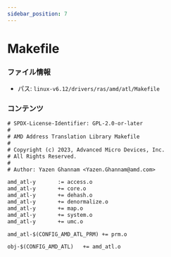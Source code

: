 ```yaml
---
sidebar_position: 7
---
```

# Makefile

### ファイル情報

- パス: `linux-v6.12/drivers/ras/amd/atl/Makefile`

### コンテンツ

```txt
# SPDX-License-Identifier: GPL-2.0-or-later
#
# AMD Address Translation Library Makefile
#
# Copyright (c) 2023, Advanced Micro Devices, Inc.
# All Rights Reserved.
#
# Author: Yazen Ghannam <Yazen.Ghannam@amd.com>

amd_atl-y		:= access.o
amd_atl-y		+= core.o
amd_atl-y		+= dehash.o
amd_atl-y		+= denormalize.o
amd_atl-y		+= map.o
amd_atl-y		+= system.o
amd_atl-y		+= umc.o

amd_atl-$(CONFIG_AMD_ATL_PRM) += prm.o

obj-$(CONFIG_AMD_ATL)	+= amd_atl.o

```
